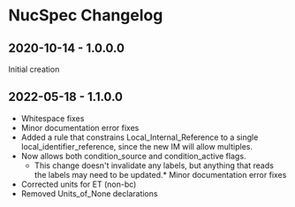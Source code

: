 # NucSpec Changelog

## 2020-10-14 - 1.0.0.0

Initial creation

## 2022-05-18 - 1.1.0.0

* Whitespace fixes
* Minor documentation error fixes
* Added a rule that constrains Local_Internal_Reference to a single local_identifier_reference, since the new IM will allow multiples.
* Now allows both condition_source and condition_active flags. 
  * This change doesn't invalidate any labels, but anything that reads the labels may need to be updated.* Minor documentation error fixes
* Corrected units for ET (non-bc)
* Removed Units_of_None declarations